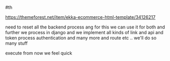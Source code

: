 #th

https://themeforest.net/item/ekka-ecommerce-html-template/34126217

need to reset all the backend process ang 
for this we can use it for both
 and further we process in django
 and we implement all kinds of link and api and token process authentication and many more and route etc .. we'll do so many stuff
 

 execute from now we feel quick
